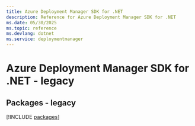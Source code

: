 ```yaml
---
title: Azure Deployment Manager SDK for .NET
description: Reference for Azure Deployment Manager SDK for .NET
ms.date: 05/30/2025
ms.topic: reference
ms.devlang: dotnet
ms.service: deploymentmanager
---
```

# Azure Deployment Manager SDK for .NET - legacy
## Packages - legacy
[!INCLUDE [packages](deployment-manager-index.md)]